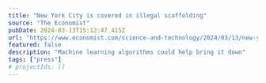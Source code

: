 ```yaml
---
title: "New York City is covered in illegal scaffolding"
source: "The Economist"
pubDate: 2024-03-13T15:12:47.415Z
url: "https://www.economist.com/science-and-technology/2024/03/13/new-york-city-is-covered-in-illegal-scaffolding"
featured: false
description: "Machine learning algorithms could help bring it down"
tags: ["press"]
# projectIds: []
---
```


<!-- You can add additional content about this media mention here if needed -->

